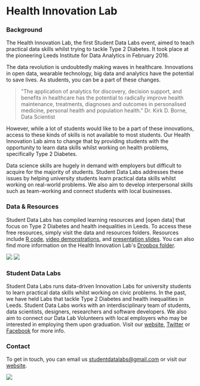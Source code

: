 # Health Innovation Lab

### Background
The Health Innovation Lab, the first Student Data Labs event, aimed to teach practical data skills whilst trying to tackle Type 2 Diabetes. It took place at the pioneering Leeds Institute for Data Analytics in February 2016.

The data revolution is undoubtedly making waves in healthcare. Innovations in open data, wearable technology, big data and analytics have the potential to save lives. As students, you can be a part of these changes.
> "The application of analytics for discovery, decision support, and benefits in healthcare has the potential to radically improve health maintenance, treatments, diagnoses and outcomes in personalised medicine, personal health and population health."
Dr. Kirk D. Borne, Data Scientist

However, while a lot of students would like to be a part of these innovations, access to these kinds of skills is not available to most students. Our Health Innovation Lab aims to change that by providing students with the opportunity to learn data skills whilst working on health problems, specifically Type 2 Diabetes. 

Data science skills are hugely in demand with employers but difficult to acquire for the majority of students. Student Data Labs addresses these issues by helping university students learn practical data skills whilst working on real-world problems. We also aim to develop interpersonal skills such as team-working and connect students with local businesses.

### Data & Resources
Student Data Labs has compiled learning resources and [open data] that focus on Type 2 Diabetes and health inequalities in Leeds. To access these free resources, simply visit the data and resources folders. Resources include [R code](https://github.com/StudentDataLabs/HealthInnovationLab/tree/master/resources/code), [video demonstrations](https://www.dropbox.com/sh/8m118262d5edmhe/AACbWvNFowkpFOCt7LS8O53Ea?dl=0), and [presentation slides](https://github.com/StudentDataLabs/HealthInnovationLab/tree/master/resources/slides). You can also find more information on the Health Innovation Lab's [Dropbox folder](https://www.dropbox.com/sh/lpn47z908p8lbub/AAC0f3EaGEzeK_NvjU24NEjUa?dl=0).

![](https://studentdatalabs.files.wordpress.com/2016/09/screen-shot-2016-09-22-at-21-27-57.png)
![](https://studentdatalabs.files.wordpress.com/2016/09/screen-shot-2016-09-22-at-21-35-52.png)

### Student Data Labs
Student Data Labs runs data-driven Innovation Labs for university students to learn practical data skills whilst working on civic problems. In the past, we have held Labs that tackle Type 2 Diabetes and health inequalities in Leeds. Student Data Labs works with an interdisciplinary team of students, data scientists, designers, researchers and software developers. We also aim to connect our Data Lab Volunteers with local employers who may be interested in employing them upon graduation. Visit our [website](http://studentdatalabs.com/), [Twitter](https://twitter.com/StudentDataLabs) or [Facebook](https://www.facebook.com/StudentDataLabs) for more info.

### Contact
To get in touch, you can email us <u>studentdatalabs@gmail.com</u> or visit our [website](studentdatalabs.com).

![](https://studentdatalabs.files.wordpress.com/2016/01/newlogo4-e1460235034568.png)

